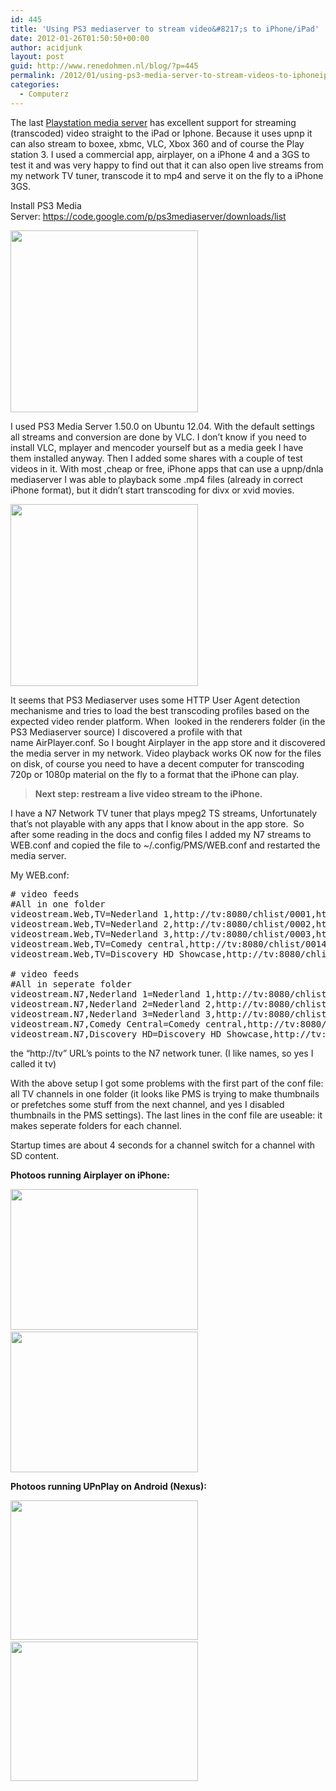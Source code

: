 ```yaml
---
id: 445
title: 'Using PS3 mediaserver to stream video&#8217;s to iPhone/iPad'
date: 2012-01-26T01:50:50+00:00
author: acidjunk
layout: post
guid: http://www.renedohmen.nl/blog/?p=445
permalink: /2012/01/using-ps3-media-server-to-stream-videos-to-iphoneipad/
categories:
  - Computerz
---
```

The last [Playstation media server](https://code.google.com/p/ps3mediaserver/) has excellent support for streaming (transcoded) video straight to the iPad or Iphone. Because it uses upnp it can also stream to boxee, xbmc, VLC, Xbox 360 and of course the Play station 3. I used a commercial app, airplayer, on a iPhone 4 and a 3GS to test it and was very happy to find out that it can also open live streams from my network TV tuner, transcode it to mp4 and serve it on the fly to a iPhone 3GS.

Install PS3 Media Server: <https://code.google.com/p/ps3mediaserver/downloads/list>

[<img title="tv1" src="http://www.renedohmen.nl/blog/wp-content/uploads/2012/01/tv1-300x291.png" alt="" width="300" height="291" />](http://www.renedohmen.nl/blog/wp-content/uploads/2012/01/tv1.png)

I used PS3 Media Server 1.50.0 on Ubuntu 12.04. With the default settings all streams and conversion are done by VLC. I don&#8217;t know if you need to install VLC, mplayer and mencoder yourself but as a media geek I have them installed anyway. Then I added some shares with a couple of test videos in it. With most ,cheap or free, iPhone apps that can use a upnp/dnla mediaserver I was able to playback some .mp4 files (already in correct iPhone format), but it didn&#8217;t start transcoding for divx or xvid movies.

[<img class="alignnone size-medium wp-image-448" title="srces" src="http://www.renedohmen.nl/blog/wp-content/uploads/2012/01/srces1-300x291.png" alt="" width="300" height="291" />](http://www.renedohmen.nl/blog/wp-content/uploads/2012/01/srces1.png)

It seems that PS3 Mediaserver uses some HTTP User Agent detection mechanisme and tries to load the best transcoding profiles based on the expected video render platform. When  looked in the renderers folder (in the PS3 Mediaserver source) I discovered a profile with that name AirPlayer.conf. So I bought Airplayer in the app store and it discovered the media server in my network. Video playback works OK now for the files on disk, of course you need to have a decent computer for transcoding 720p or 1080p material on the fly to a format that the iPhone can play.

> **Next step: restream a live video stream to the iPhone.**

I have a N7 Network TV tuner that plays mpeg2 TS streams, Unfortunately that&#8217;s not playable with any apps that I know about in the app store.  So after some reading in the docs and config files I added my N7 streams to WEB.conf and copied the file to ~/.config/PMS/WEB.conf and restarted the media server.

My WEB.conf:

<pre># video feeds
#All in one folder
videostream.Web,TV=Nederland 1,http://tv:8080/chlist/0001,http://www.anyseedirect.eu/images/nederland_1.png
videostream.Web,TV=Nederland 2,http://tv:8080/chlist/0002,http://www.anyseedirect.eu/images/nederland_2.png
videostream.Web,TV=Nederland 3,http://tv:8080/chlist/0003,http://www.anyseedirect.eu/images/nederland_3.png
videostream.Web,TV=Comedy central,http://tv:8080/chlist/0014,http://www.anyseedirect.eu/images/comedy_central_kind.png
videostream.Web,TV=Discovery HD Showcase,http://tv:8080/chlist/0062,http://www.anyseedirect.eu/images/http://www.anyseedirect.eu/images/discovery_hd_showca.png

# video feeds
#All in seperate folder
videostream.N7,Nederland 1=Nederland 1,http://tv:8080/chlist/0001,http://www.anyseedirect.eu/images/nederland_1.png
videostream.N7,Nederland 2=Nederland 2,http://tv:8080/chlist/0002,http://www.anyseedirect.eu/images/nederland_2.png
videostream.N7,Nederland 3=Nederland 3,http://tv:8080/chlist/0003,http://www.anyseedirect.eu/images/nederland_3.png
videostream.N7,Comedy Central=Comedy central,http://tv:8080/chlist/0014,http://www.anyseedirect.eu/images/comedy_central_kind.png
videostream.N7,Discovery HD=Discovery HD Showcase,http://tv:8080/chlist/0062,http://www.anyseedirect.eu/images/http://www.anyseedirect.eu/images/discovery_hd_showca.png</pre>

the &#8220;http://tv&#8221; URL&#8217;s points to the N7 network tuner. (I like names, so yes I called it tv)

With the above setup I got some problems with the first part of the conf file: all TV channels in one folder (it looks like PMS is trying to make thumbnails or prefetches some stuff from the next channel, and yes I disabled thumbnails in the PMS settings). The last lines in the conf file are useable: it makes seperate folders for each channel.

Startup times are about 4 seconds for a channel switch for a channel with SD content.

**Photoos running Airplayer on iPhone:**
  
[<img class="alignnone size-medium wp-image-450" title="IMG_20120126_020104" src="http://www.renedohmen.nl/blog/wp-content/uploads/2012/01/IMG_20120126_020104-300x225.jpg" alt="" width="300" height="225" srcset="http://www.renedohmen.nl/blog/wp-content/uploads/2012/01/IMG_20120126_020104-300x225.jpg 300w, http://www.renedohmen.nl/blog/wp-content/uploads/2012/01/IMG_20120126_020104-1024x768.jpg 1024w" sizes="(max-width: 300px) 100vw, 300px" />](http://www.renedohmen.nl/blog/wp-content/uploads/2012/01/IMG_20120126_020104.jpg)  [<img class="alignnone size-medium wp-image-452" title="IMG_20120126_022845" src="http://www.renedohmen.nl/blog/wp-content/uploads/2012/01/IMG_20120126_022845-300x225.jpg" alt="" width="300" height="225" srcset="http://www.renedohmen.nl/blog/wp-content/uploads/2012/01/IMG_20120126_022845-300x225.jpg 300w, http://www.renedohmen.nl/blog/wp-content/uploads/2012/01/IMG_20120126_022845-1024x768.jpg 1024w" sizes="(max-width: 300px) 100vw, 300px" />](http://www.renedohmen.nl/blog/wp-content/uploads/2012/01/IMG_20120126_022845.jpg)

**Photoos running UPnPlay on Android (Nexus):**

[<img class="alignnone size-medium wp-image-458" title="foto (2)" src="http://www.renedohmen.nl/blog/wp-content/uploads/2012/01/foto-2-300x223.jpg" alt="" width="300" height="223" />](http://www.renedohmen.nl/blog/wp-content/uploads/2012/01/foto-2.jpg)&nbsp;&nbsp;[<img class="alignnone size-medium wp-image-459" title="foto (1)" src="http://www.renedohmen.nl/blog/wp-content/uploads/2012/01/foto-1-300x223.jpg" alt="" width="300" height="223" />](http://www.renedohmen.nl/blog/wp-content/uploads/2012/01/foto-1.jpg)
